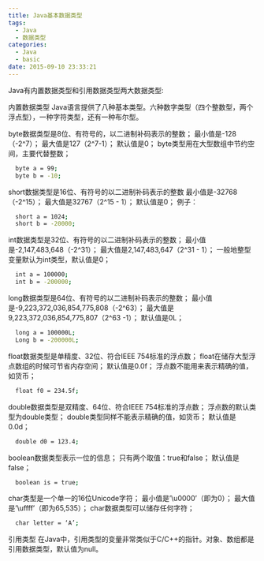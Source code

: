 ```yaml
---
title: Java基本数据类型
tags:
  - Java
  - 数据类型
categories:
  - Java
  - basic
date: 2015-09-10 23:33:21
---
```


Java有内置数据类型和引用数据类型两大数据类型:

内置数据类型
Java语言提供了八种基本类型。六种数字类型（四个整数型，两个浮点型），一种字符类型，还有一种布尔型。

byte数据类型是8位、有符号的，以二进制补码表示的整数；
最小值是-128（-2^7）；
最大值是127（2^7-1）；
默认值是0；
byte类型用在大型数组中节约空间，主要代替整数；
``` bash
  byte a = 99;
  byte b = -10;
```

short数据类型是16位、有符号的以二进制补码表示的整数
最小值是-32768（-2^15）；
最大值是32767（2^15 - 1）；
默认值是0；
例子：
``` bash
  short a = 1024;
  short b = -20000;
```

int数据类型是32位、有符号的以二进制补码表示的整数；
最小值是-2,147,483,648（-2^31）；
最大值是2,147,483,647（2^31 - 1）；
一般地整型变量默认为int类型，默认值是0；
``` bash
  int a = 100000;
  int b = -200000;
```

long数据类型是64位、有符号的以二进制补码表示的整数；
最小值是-9,223,372,036,854,775,808（-2^63）；
最大值是9,223,372,036,854,775,807（2^63 -1）；
默认值是0L；
``` bash
  long a = 100000L;
  Long b = -200000L;
```

float数据类型是单精度、32位、符合IEEE 754标准的浮点数；
float在储存大型浮点数组的时候可节省内存空间；
默认值是0.0f；
浮点数不能用来表示精确的值，如货币；
``` bash
  float f0 = 234.5f;
```

double数据类型是双精度、64位、符合IEEE 754标准的浮点数；
浮点数的默认类型为double类型；
double类型同样不能表示精确的值，如货币；
默认值是0.0d；
``` bash
  double d0 = 123.4;
```

boolean数据类型表示一位的信息；
只有两个取值：true和false；
默认值是false；
``` bash
  boolean is = true;
```

char类型是一个单一的16位Unicode字符；
最小值是’\u0000’（即为0）；
最大值是’\uffff’（即为65,535）；
char数据类型可以储存任何字符；
``` bash
  char letter = ‘A’;
```

引用类型
在Java中，引用类型的变量非常类似于C/C++的指针。对象、数组都是引用数据类型，默认值为null。
